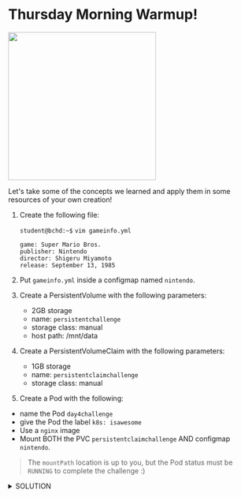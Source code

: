 # Thursday Morning Warmup!

<img src="https://assets.ubuntu.com/v1/64cf3b1b-now-witness-the-power-of-this-fully-operational-kubernetes-cluster.jpeg" width="300"/>

Let's take some of the concepts we learned and apply them in some resources of your own creation!

1. Create the following file:

    `student@bchd:~$` `vim gameinfo.yml`

    ```
    game: Super Mario Bros.
    publisher: Nintendo
    director: Shigeru Miyamoto
    release: September 13, 1985
    ```

0. Put `gameinfo.yml` inside a configmap named `nintendo`.

0. Create a PersistentVolume with the following parameters:

    - 2GB storage
    - name: `persistentchallenge`
    - storage class: manual
    - host path: /mnt/data

0. Create a PersistentVolumeClaim with the following parameters:

    - 1GB storage
    - name: `persistentclaimchallenge`
    - storage class: manual

0. Create a Pod with the following:
- name the Pod `day4challenge`
- give the Pod the label `k8s: isawesome`
- Use a `nginx` image
- Mount BOTH the PVC `persistentclaimchallenge` AND configmap `nintendo`.
> The `mountPath` location is up to you, but the Pod status must be `RUNNING` to complete the challenge :)

<details>
<summary>SOLUTION</summary>

```yaml
apiVersion: v1
kind: Pod
metadata:
  name: day4challenge
  labels:
    k8s: isawesome
spec:
  containers:
    - name: warmup
      image: nginx
      volumeMounts:
      - mountPath: "/var/www/"
        name: mypvc
      - mountPath: "/data"
        name: myconfig
  volumes:
    - name: mypvc
      persistentVolumeClaim:
        claimName: persistentclaimchallenge
    - name: myconfig
      configMap:
        name: nintendo
```
</details>
